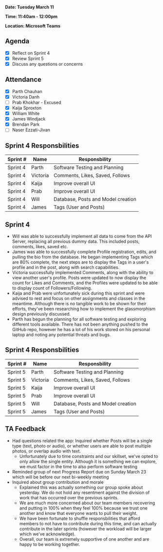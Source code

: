 **Date: Tuesday March 11**

**Time: 11:40am - 12:00pm**

**Location: Microsoft Teams**

## Agenda 
- [x] Reflect on Sprint 4
- [x] Review Sprint 5
- [x] Discuss any questions or concerns

## Attendance
- [x] Parth Chauhan
- [x] Victoria Danh
- [ ] Prab Khokhar - Excused
- [x] Kaija Sproxton
- [x] William White
- [x] James Windjack
- [x] Brendan Park
- [ ] Naser Ezzati-Jivan

## Sprint 4 Responsbilities
| Sprint # | Name               | Responsbility                      |
|----------| ------------------ | -----------------------------------|
| Sprint 4 | Parth              | Software Testing and Planning      |
| Sprint 4 | Victoria           | Comments, Likes, Saved, Follows    |
| Sprint 4 | Kaija              | Improve overall UI                 |
| Sprint 4 | Prab               | Improve overall UI                 |
| Sprint 4 | Will               | Database, Posts and Model creation |
| Sprint 4 | James              | Tags (User and Posts)              |

## Sprint 4 
- Will was able to successfully implement all data to come from the API Server, replacing all previous dummy data. This included posts, comments, likes, saved etc.
- James was able to successfully complete Profile registration, edits, and pulling the bio from the database. He began implementing Tags which are 80% complete, the next steps are to display the Tags in a user's profile and in the post, along with search capabilities.
- Victoria successfully implemented Comments, along with the ability to view another user's profile. Posts were updated to now display the count for Likes and Comments, and the Profiles were updated to be able to display count of Followers/Following.
- Kaija and Prab were unfortunately sick during this sprint and were advised to rest and focus on other assignments and classes in the meantime. Although there is no tangible work to be shown for their efforts, they've been researching how to implement the glassmorphism design previously discussed.
- Parth has begun the planning for all software testing and exploring different tools available. There has not been anything pushed to the GitHub repo, however he has a lot of his work stored on his personal laptop and noting any potential threats and bugs.

## Sprint 4 Responsbilities
| Sprint # | Name               | Responsbility                      |
|----------| ------------------ | -----------------------------------|
| Sprint 5 | Parth              | Software Testing and Planning      |
| Sprint 5 | Victoria           | Comments, Likes, Saved, Follows    |
| Sprint 5 | Kaija              | Improve overall UI                 |
| Sprint 5 | Prab               | Improve overall UI                 |
| Sprint 5 | Will               | Database, Posts and Model creation |
| Sprint 5 | James              | Tags (User and Posts)              |

## TA Feedback
- Had questions related the app: Inquired whether Posts will be a single type (text, photo or audio), or whether users are able to post multiple photos, or overlap audio with text.
  - Unfortunately due to time constraints and our skillset, we've opted to only allow the single entity. Although it is something we can explore, we must factor in the time to also perform software testing
- Reminded group of next Progress Report due on Sunday March 23 which will be before our next bi-weekly meeting
- Inquired about group contribution and morale
  - Explained this was actually something our group spoke about yesterday. We do not hold any resentment against the division of work that has occurred over the previous sprints.
  - We are much more concerned about our team members recovering and putting in 100% when they feel 100% because we trust one another and know that everyone wants to pull their weight.
  - We have been fortunate to shuffle responsbilities that afford members to not have to contribute during this time, and can actually contribute in the later sprints (however the workload will be larger which we've acknowledge).
  - Overall, our team is extremely supportive of one another and are happy to be working together.

  
